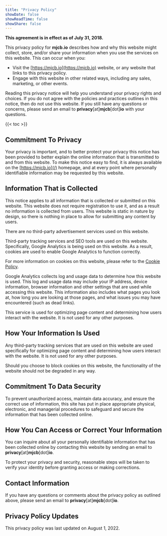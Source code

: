 ```yaml
---
title: "Privacy Policy"
showDate: false
showReadTime: false
showShare: false
---
```


**This agreement is in effect as of July 31, 2018.**

This privacy policy for **mjcb.io** describes how and why this website might collect, store, and/or share your information when you use the services on this website. This can occur when you:

* Visit the [https://mjcb.io](https://mjcb.io) website, or any website that links to this privacy policy.
* Engage with this website in other related ways, including any sales, marketing, or other events.

Reading this privacy notice will help you understand your privacy rights and choices. If you do not agree with the policies and practices outlines in this notice, then do not use this website. If you still have any questions or concerns, please send an email to **privacy**[at]**mjcb**[dot]**io** with your questions.

{{< toc >}}

## Commitment To Privacy ##

Your privacy is important, and to better protect your privacy this notice has been provided to better explain the online information that is transmitted to and from this website. To make this notice easy to find, it is always available on the [https://mjcb.io](/) homepage, and at every point where personally identifiable information may be requested by this website.

## Information That is Collected ##

This notice applies to all information that is collected or submitted on this website. This website does not require registration to use it, and as a result no information is collected from users. This website is static in nature by design, so there is nothing in place to allow for submitting any content by users.

There are no third-party advertisement services used on this website.

Third-party tracking services and SEO tools are used on this website. Specifically, Google Analytics is being used on this website. As a result, cookies are used to enable Google Analytics to function correctly.

For more information on cookies on this website, please refer to the [Cookie Policy](/cookie-policy).

Google Analytics collects log and usage data to determine how this website is used. This log and usage data may include your IP address, device information, browser information and other settings that are used while accessing this website. This information also includes what pages you look at, how long you are looking at those pages, and what issues you may have encountered (such as dead links).

This service is used for optimizing page content and determining how users interact with the website. It is not used for any other purposes.

## How Your Information Is Used ##

Any third-party tracking services that are used on this website are used specifically for optimizing page content and determining how users interact with the website. It is not used for any other purposes.

Should you choose to block cookies on this website, the functionality of the website should not be degraded in any way.

## Commitment To Data Security ##

To prevent unauthorized access, maintain data accuracy, and ensure the correct use of information, this site has put in place appropriate physical, electronic, and managerial procedures to safeguard and secure the information that has been collected online.

## How You Can Access or Correct Your Information ##

You can inquire about all your personally identifiable information that has been collected online by contacting this website by sending an email to **privacy**[at]**mjcb**[dot]**io**.

To protect your privacy and security, reasonable steps will be taken to verify your identity before granting access or making corrections.

## Contact Information ##

If you have any questions or comments about the privacy policy as outlined above, please send an email to **privacy**[at]**mjcb**[dot]**io**.

## Privacy Policy Updates ##

This privacy policy was last updated on August 1, 2022.
